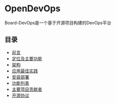 # OpenDevOps
Board-DevOps是一个基于开源项目构建的DevOps平台

## 目录

- [前言]()
- [定位及主要功能]()
- [架构]()
- [应用最佳实践]()
- [安装部署]()
- [功能列表]()
- [主要项目贡献者](https://github.com/inspursoft/DevOps/graphs/contributors)
- [开源协议](LICENSE)

